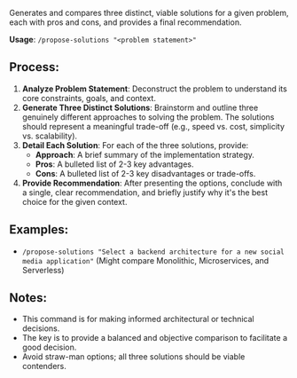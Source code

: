 Generates and compares three distinct, viable solutions for a given problem, each with pros and cons, and provides a final recommendation.

**Usage**: `/propose-solutions "<problem statement>"`

## Process:
1.  **Analyze Problem Statement**: Deconstruct the problem to understand its core constraints, goals, and context.
2.  **Generate Three Distinct Solutions**: Brainstorm and outline three genuinely different approaches to solving the problem. The solutions should represent a meaningful trade-off (e.g., speed vs. cost, simplicity vs. scalability).
3.  **Detail Each Solution**: For each of the three solutions, provide:
    *   **Approach**: A brief summary of the implementation strategy.
    *   **Pros**: A bulleted list of 2-3 key advantages.
    *   **Cons**: A bulleted list of 2-3 key disadvantages or trade-offs.
4.  **Provide Recommendation**: After presenting the options, conclude with a single, clear recommendation, and briefly justify why it's the best choice for the given context.

## Examples:
- `/propose-solutions "Select a backend architecture for a new social media application"` (Might compare Monolithic, Microservices, and Serverless)

## Notes:
- This command is for making informed architectural or technical decisions.
- The key is to provide a balanced and objective comparison to facilitate a good decision.
- Avoid straw-man options; all three solutions should be viable contenders.
